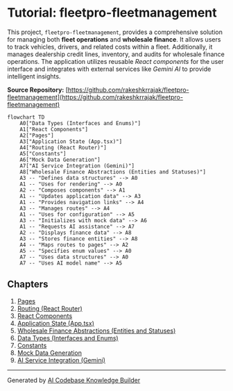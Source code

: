 # Tutorial: fleetpro-fleetmanagement

This project, `fleetpro-fleetmanagement`, provides a comprehensive solution for managing both **fleet operations** and **wholesale finance**.  It allows users to track vehicles, drivers, and related costs within a fleet. Additionally, it manages dealership credit lines, inventory, and audits for wholesale finance operations. The application utilizes reusable *React components* for the user interface and integrates with external services like *Gemini AI* to provide intelligent insights.


**Source Repository:** [https://github.com/rakeshkrrajak/fleetpro-fleetmanagement](https://github.com/rakeshkrrajak/fleetpro-fleetmanagement)

```mermaid
flowchart TD
    A0["Data Types (Interfaces and Enums)"]
    A1["React Components"]
    A2["Pages"]
    A3["Application State (App.tsx)"]
    A4["Routing (React Router)"]
    A5["Constants"]
    A6["Mock Data Generation"]
    A7["AI Service Integration (Gemini)"]
    A8["Wholesale Finance Abstractions (Entities and Statuses)"]
    A3 -- "Defines data structures" --> A0
    A1 -- "Uses for rendering" --> A0
    A2 -- "Composes components" --> A1
    A1 -- "Updates application data" --> A3
    A1 -- "Provides navigation links" --> A4
    A3 -- "Manages routes" --> A4
    A1 -- "Uses for configuration" --> A5
    A3 -- "Initializes with mock data" --> A6
    A1 -- "Requests AI assistance" --> A7
    A2 -- "Displays finance data" --> A8
    A3 -- "Stores finance entities" --> A8
    A4 -- "Maps routes to pages" --> A2
    A5 -- "Specifies enum values" --> A0
    A7 -- "Uses data structures" --> A0
    A7 -- "Uses AI model name" --> A5
```

## Chapters

1. [Pages](01_pages.md)
2. [Routing (React Router)](02_routing__react_router_.md)
3. [React Components](03_react_components.md)
4. [Application State (App.tsx)](04_application_state__app_tsx_.md)
5. [Wholesale Finance Abstractions (Entities and Statuses)](05_wholesale_finance_abstractions__entities_and_statuses_.md)
6. [Data Types (Interfaces and Enums)](06_data_types__interfaces_and_enums_.md)
7. [Constants](07_constants.md)
8. [Mock Data Generation](08_mock_data_generation.md)
9. [AI Service Integration (Gemini)](09_ai_service_integration__gemini_.md)


---

Generated by [AI Codebase Knowledge Builder](https://github.com/The-Pocket/Tutorial-Codebase-Knowledge)